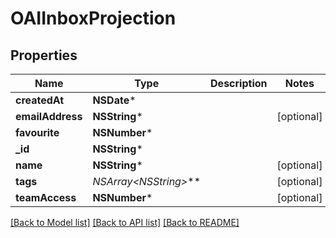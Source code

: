 # OAIInboxProjection

## Properties
Name | Type | Description | Notes
------------ | ------------- | ------------- | -------------
**createdAt** | **NSDate*** |  | 
**emailAddress** | **NSString*** |  | [optional] 
**favourite** | **NSNumber*** |  | 
**_id** | **NSString*** |  | 
**name** | **NSString*** |  | [optional] 
**tags** | **NSArray&lt;NSString*&gt;*** |  | [optional] 
**teamAccess** | **NSNumber*** |  | [optional] 

[[Back to Model list]](../README.md#documentation-for-models) [[Back to API list]](../README.md#documentation-for-api-endpoints) [[Back to README]](../README.md)



